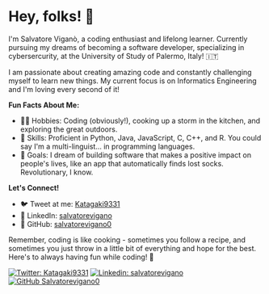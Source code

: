 # Hey, folks! 👋

I'm Salvatore Viganò, a coding enthusiast and lifelong learner. Currently pursuing my dreams of becoming a software developer, specializing in cybersercurity, at the University of Study of Palermo, Italy! 🇮🇹

I am passionate about creating amazing code and constantly challenging myself to learn new things. My current focus is on Informatics Engineering and I'm loving every second of it!

**Fun Facts About Me:**
- 🧙‍♂️ Hobbies: Coding (obviously!), cooking up a storm in the kitchen, and exploring the great outdoors.
- 🤖 Skills: Proficient in Python, Java, JavaScript, C, C++, and R. You could say I'm a multi-linguist... in programming languages.
- 🚀 Goals: I dream of building software that makes a positive impact on people's lives, like an app that automatically finds lost socks. Revolutionary, I know.

**Let's Connect!**
- 🐦 Tweet at me: [Katagaki9331](https://twitter.com/Katagaki9331)
- 👔 LinkedIn: [salvatorevigano](https://www.linkedin.com/in/salvatorevigano/)
- 💼 GitHub: [salvatorevigano0](https://github.com/salvatorevigano0)

Remember, coding is like cooking - sometimes you follow a recipe, and sometimes you just throw in a little bit of everything and hope for the best. Here's to always having fun while coding! 🎉

[![Twitter: Katagaki9331](https://img.shields.io/twitter/follow/Katagaki9331?style=social)](https://twitter.com/Katagaki9331)
[![Linkedin: salvatorevigano](https://img.shields.io/badge/-salvatorevigano-blue?style=flat-square&logo=Linkedin&logoColor=white&link=https://www.linkedin.com/in/salvatorevigano/)](https://www.linkedin.com/in/salvatorevigano/)
[![GitHub Salvatorevigano0](https://img.shields.io/github/followers/salvatorevigano0?label=follow&style=social)](https://github.com/salvatorevigano0)

